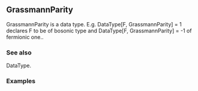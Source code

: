 ##  GrassmannParity 

GrassmannParity is a data type. E.g. DataType[F, GrassmannParity] = 1 declares F to be of bosonic type and DataType[F, GrassmannParity] = -1 of fermionic one..

###  See also 

DataType.

###  Examples 